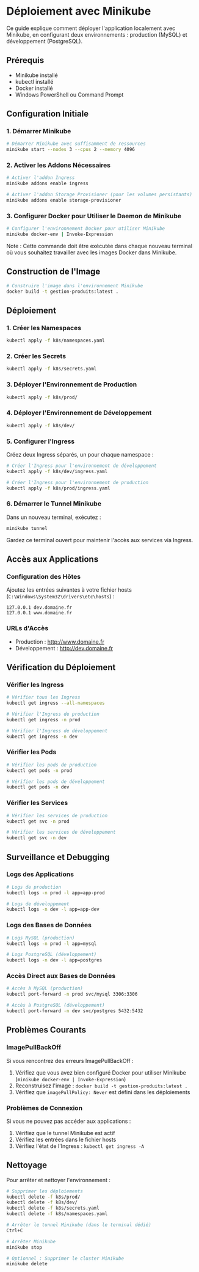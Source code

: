 # Déploiement avec Minikube

Ce guide explique comment déployer l'application localement avec Minikube, en configurant deux environnements : production (MySQL) et développement (PostgreSQL).

## Prérequis

- Minikube installé
- kubectl installé
- Docker installé
- Windows PowerShell ou Command Prompt

## Configuration Initiale

### 1. Démarrer Minikube

```bash
# Démarrer Minikube avec suffisamment de ressources
minikube start --nodes 3 --cpus 2 --memory 4096
```

### 2. Activer les Addons Nécessaires

```bash
# Activer l'addon Ingress
minikube addons enable ingress

# Activer l'addon Storage Provisioner (pour les volumes persistants)
minikube addons enable storage-provisioner
```

### 3. Configurer Docker pour Utiliser le Daemon de Minikube

```bash
# Configurer l'environnement Docker pour utiliser Minikube
minikube docker-env | Invoke-Expression
```

Note : Cette commande doit être exécutée dans chaque nouveau terminal où vous souhaitez travailler avec les images Docker dans Minikube.

## Construction de l'Image

```bash
# Construire l'image dans l'environnement Minikube
docker build -t gestion-produits:latest .
```

## Déploiement

### 1. Créer les Namespaces

```bash
kubectl apply -f k8s/namespaces.yaml
```

### 2. Créer les Secrets

```bash
kubectl apply -f k8s/secrets.yaml
```

### 3. Déployer l'Environnement de Production

```bash
kubectl apply -f k8s/prod/
```

### 4. Déployer l'Environnement de Développement

```bash
kubectl apply -f k8s/dev/
```

### 5. Configurer l'Ingress

Créez deux Ingress séparés, un pour chaque namespace :

```bash
# Créer l'Ingress pour l'environnement de développement
kubectl apply -f k8s/dev/ingress.yaml

# Créer l'Ingress pour l'environnement de production
kubectl apply -f k8s/prod/ingress.yaml
```

### 6. Démarrer le Tunnel Minikube

Dans un nouveau terminal, exécutez :
```bash
minikube tunnel
```
Gardez ce terminal ouvert pour maintenir l'accès aux services via Ingress.

## Accès aux Applications

### Configuration des Hôtes

Ajoutez les entrées suivantes à votre fichier hosts (`C:\Windows\System32\drivers\etc\hosts`) :
```
127.0.0.1 dev.domaine.fr
127.0.0.1 www.domaine.fr
```

### URLs d'Accès
- Production : http://www.domaine.fr
- Développement : http://dev.domaine.fr

## Vérification du Déploiement

### Vérifier les Ingress

```bash
# Vérifier tous les Ingress
kubectl get ingress --all-namespaces

# Vérifier l'Ingress de production
kubectl get ingress -n prod

# Vérifier l'Ingress de développement
kubectl get ingress -n dev
```

### Vérifier les Pods

```bash
# Vérifier les pods de production
kubectl get pods -n prod

# Vérifier les pods de développement
kubectl get pods -n dev
```

### Vérifier les Services

```bash
# Vérifier les services de production
kubectl get svc -n prod

# Vérifier les services de développement
kubectl get svc -n dev
```

## Surveillance et Debugging

### Logs des Applications

```bash
# Logs de production
kubectl logs -n prod -l app=app-prod

# Logs de développement
kubectl logs -n dev -l app=app-dev
```

### Logs des Bases de Données

```bash
# Logs MySQL (production)
kubectl logs -n prod -l app=mysql

# Logs PostgreSQL (développement)
kubectl logs -n dev -l app=postgres
```

### Accès Direct aux Bases de Données

```bash
# Accès à MySQL (production)
kubectl port-forward -n prod svc/mysql 3306:3306

# Accès à PostgreSQL (développement)
kubectl port-forward -n dev svc/postgres 5432:5432
```

## Problèmes Courants

### ImagePullBackOff
Si vous rencontrez des erreurs ImagePullBackOff :
1. Vérifiez que vous avez bien configuré Docker pour utiliser Minikube (`minikube docker-env | Invoke-Expression`)
2. Reconstruisez l'image : `docker build -t gestion-produits:latest .`
3. Vérifiez que `imagePullPolicy: Never` est défini dans les déploiements

### Problèmes de Connexion
Si vous ne pouvez pas accéder aux applications :
1. Vérifiez que le tunnel Minikube est actif
2. Vérifiez les entrées dans le fichier hosts
3. Vérifiez l'état de l'Ingress : `kubectl get ingress -A`

## Nettoyage

Pour arrêter et nettoyer l'environnement :

```bash
# Supprimer les déploiements
kubectl delete -f k8s/prod/
kubectl delete -f k8s/dev/
kubectl delete -f k8s/secrets.yaml
kubectl delete -f k8s/namespaces.yaml

# Arrêter le tunnel Minikube (dans le terminal dédié)
Ctrl+C

# Arrêter Minikube
minikube stop

# Optionnel : Supprimer le cluster Minikube
minikube delete
``` 